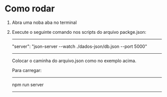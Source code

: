 # Como rodar

1. Abra uma noba aba no terminal
2. Execute o seguinte comando nos scripts do arquivo packge.json:
    ***

    "server": "json-server --watch ./dados-json/db.json --port 5000"
    ***

    Colocar o caminha do arquivo.json como no exemplo acima.

    Para carregar:
    *** 
    npm run server 
    ***
